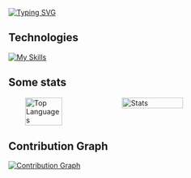 [![Typing SVG](https://readme-typing-svg.demolab.com?font=Product+Sans&weight=600&size=30&pause=1000&color=F5F5F5&vCenter=true&random=true&width=435&lines=Flutter;Android;iOS)](https://git.io/typing-svg)

## Technologies
[![My Skills](https://skillicons.dev/icons?i=dart,flutter,python,androidstudio,idea,pycharm,vscode,visualstudio,github,git,mysql,postgresql,sqlite,supabase,postman,gcp,expressjs,nodejs,npm,powershell,typescript,javascript,docker,deno,neovim,firebase,apple,figma&theme=dark&perline=15)](https://skillicons.dev)

## Some stats
<div style="display: flex; justify-content: center;">
  <img src="https://github-readme-stats.vercel.app/api/top-langs/?username=heimin22&theme=neon&layout=compact&hide_border=true" alt="Top Languages" style="width: 38%;" />
  <img src="https://github-readme-stats.vercel.app/api?username=heimin22&show_icons=true&theme=neon&hide_border=true" alt="Stats" style="width: 49%;" />
</div>

## Contribution Graph
[![Contribution Graph](https://github-readme-activity-graph.vercel.app/graph?username=heimin22&bg_color=f5f5f5&color=151df4&line=6c9cea&point=12268c&area=true&hide_border=true)](https://github.com/ashutosh00710/github-readme-activity-graph)
